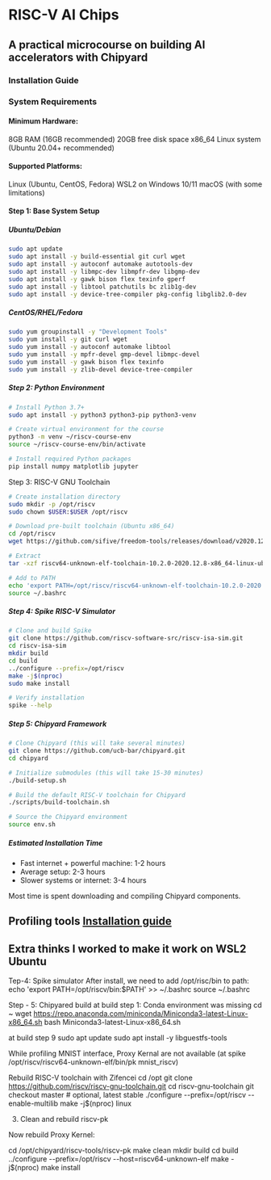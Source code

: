 # RISC-V AI Chips
## A practical microcourse on building AI accelerators with Chipyard

### Installation Guide

### System Requirements

#### Minimum Hardware:

8GB RAM (16GB recommended)
20GB free disk space
x86_64 Linux system (Ubuntu 20.04+ recommended)

#### Supported Platforms:

Linux (Ubuntu, CentOS, Fedora)
WSL2 on Windows 10/11
macOS (with some limitations)

#### Step 1: Base System Setup
##### Ubuntu/Debian
```bash
sudo apt update
sudo apt install -y build-essential git curl wget
sudo apt install -y autoconf automake autotools-dev
sudo apt install -y libmpc-dev libmpfr-dev libgmp-dev
sudo apt install -y gawk bison flex texinfo gperf
sudo apt install -y libtool patchutils bc zlib1g-dev
sudo apt install -y device-tree-compiler pkg-config libglib2.0-dev
```
##### CentOS/RHEL/Fedora
```bash
sudo yum groupinstall -y "Development Tools"
sudo yum install -y git curl wget
sudo yum install -y autoconf automake libtool
sudo yum install -y mpfr-devel gmp-devel libmpc-devel
sudo yum install -y gawk bison flex texinfo
sudo yum install -y zlib-devel device-tree-compiler
```

##### Step 2: Python Environment
```bash 
# Install Python 3.7+
sudo apt install -y python3 python3-pip python3-venv

# Create virtual environment for the course
python3 -m venv ~/riscv-course-env
source ~/riscv-course-env/bin/activate

# Install required Python packages
pip install numpy matplotlib jupyter
```
Step 3: RISC-V GNU Toolchain
```bash
# Create installation directory
sudo mkdir -p /opt/riscv
sudo chown $USER:$USER /opt/riscv

# Download pre-built toolchain (Ubuntu x86_64)
cd /opt/riscv
wget https://github.com/sifive/freedom-tools/releases/download/v2020.12.0/riscv64-unknown-elf-toolchain-10.2.0-2020.12.8-x86_64-linux-ubuntu14.tar.gz

# Extract
tar -xzf riscv64-unknown-elf-toolchain-10.2.0-2020.12.8-x86_64-linux-ubuntu14.tar.gz

# Add to PATH
echo 'export PATH=/opt/riscv/riscv64-unknown-elf-toolchain-10.2.0-2020.12.8-x86_64-linux-ubuntu14/bin:$PATH' >> ~/.bashrc
source ~/.bashrc
```
##### Step 4: Spike RISC-V Simulator
```bash
# Clone and build Spike
git clone https://github.com/riscv-software-src/riscv-isa-sim.git
cd riscv-isa-sim
mkdir build
cd build
../configure --prefix=/opt/riscv
make -j$(nproc)
sudo make install

# Verify installation
spike --help
```
##### Step 5: Chipyard Framework
```bash
# Clone Chipyard (this will take several minutes)
git clone https://github.com/ucb-bar/chipyard.git
cd chipyard

# Initialize submodules (this will take 15-30 minutes)
./build-setup.sh

# Build the default RISC-V toolchain for Chipyard
./scripts/build-toolchain.sh

# Source the Chipyard environment
source env.sh
```
##### Estimated Installation Time

- Fast internet + powerful machine: 1-2 hours
- Average setup: 2-3 hours
- Slower systems or internet: 3-4 hours

Most time is spent downloading and compiling Chipyard components.


## Profiling tools  [Installation guide](/guides/Profiling_guide])


## Extra thinks I worked to make it work on WSL2 Ubuntu
Tep-4: Spike simulator
After install, we need to add /opt/risc/bin to path: 
echo 'export PATH=/opt/riscv/bin:$PATH' >> ~/.bashrc
source ~/.bashrc

Step - 5: Chipyared build
at build step 1: Conda environment was missing
cd ~
wget https://repo.anaconda.com/miniconda/Miniconda3-latest-Linux-x86_64.sh
bash Miniconda3-latest-Linux-x86_64.sh

at build step 9
sudo apt update
sudo apt install -y libguestfs-tools

While profiling MNIST interface, Proxy Kernal are not available (at spike /opt/riscv/riscv64-unknown-elf/bin/pk mnist_riscv)

Rebuild RISC-V toolchain with Zifencei
cd /opt
git clone https://github.com/riscv/riscv-gnu-toolchain.git
cd riscv-gnu-toolchain
git checkout master  # optional, latest stable
./configure --prefix=/opt/riscv --enable-multilib
make -j$(nproc) linux

3. Clean and rebuild riscv-pk

Now rebuild Proxy Kernel:

cd /opt/chipyard/riscv-tools/riscv-pk
make clean
mkdir build
cd build
../configure --prefix=/opt/riscv --host=riscv64-unknown-elf
make -j$(nproc)
make install



